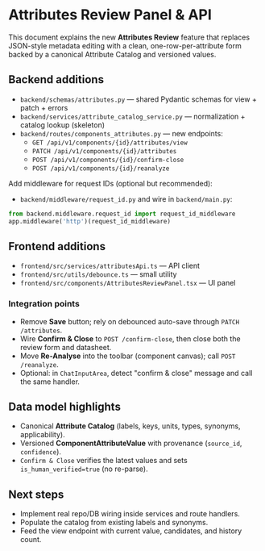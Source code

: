 # Attributes Review Panel & API

This document explains the new **Attributes Review** feature that replaces JSON-style metadata editing with a clean, one-row-per-attribute form backed by a canonical Attribute Catalog and versioned values.

## Backend additions
- `backend/schemas/attributes.py` — shared Pydantic schemas for view + patch + errors
- `backend/services/attribute_catalog_service.py` — normalization + catalog lookup (skeleton)
- `backend/routes/components_attributes.py` — new endpoints:
  - `GET /api/v1/components/{id}/attributes/view`
  - `PATCH /api/v1/components/{id}/attributes`
  - `POST /api/v1/components/{id}/confirm-close`
  - `POST /api/v1/components/{id}/reanalyze`

Add middleware for request IDs (optional but recommended):
- `backend/middleware/request_id.py` and wire in `backend/main.py`:

```python
from backend.middleware.request_id import request_id_middleware
app.middleware('http')(request_id_middleware)
```

## Frontend additions
- `frontend/src/services/attributesApi.ts` — API client
- `frontend/src/utils/debounce.ts` — small utility
- `frontend/src/components/AttributesReviewPanel.tsx` — UI panel

### Integration points
- Remove **Save** button; rely on debounced auto-save through `PATCH /attributes`.
- Wire **Confirm & Close** to `POST /confirm-close`, then close both the review form and datasheet.
- Move **Re-Analyse** into the toolbar (component canvas); call `POST /reanalyze`.
- Optional: in `ChatInputArea`, detect "confirm & close" message and call the same handler.

## Data model highlights
- Canonical **Attribute Catalog** (labels, keys, units, types, synonyms, applicability).
- Versioned **ComponentAttributeValue** with provenance (`source_id`, `confidence`).
- `Confirm & Close` verifies the latest values and sets `is_human_verified=true` (no re-parse).

## Next steps
- Implement real repo/DB wiring inside services and route handlers.
- Populate the catalog from existing labels and synonyms.
- Feed the view endpoint with current value, candidates, and history count.
